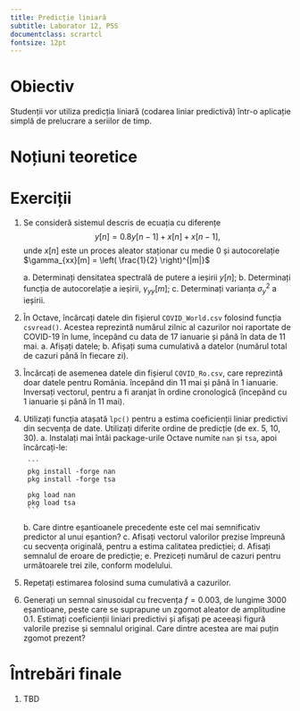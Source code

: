 ```yaml
---
title: Predicție liniară
subtitle: Laborator 12, PSS
documentclass: scrartcl
fontsize: 12pt
---
```


# Obiectiv

Studenții vor utiliza predicția liniară (codarea liniar predictivă) într-o aplicație simplă
de prelucrare a seriilor de timp.

# Noțiuni teoretice


# Exerciții

1. Se consideră sistemul descris de ecuația cu diferențe
	$$y[n] = 0.8 y[n-1] + x[n] + x[n-1],$$
	unde $x[n]$ este un proces aleator staționar cu medie $0$ și 
	autocorelație $\gamma_{xx}[m] = \left( \frac{1}{2} \right)^{|m|}$
	
	a. Determinați densitatea spectrală de putere a ieșirii $y[n]$;
	b. Determinați funcția de autocorelație a ieșirii, $\gamma_{yy}[m]$;
	c. Determinați varianța $\sigma_{y}^2$ a ieșirii.


2. În Octave, încărcați datele din fișierul `COVID_World.csv` folosind funcția `csvread()`. 
Acestea reprezintă numărul zilnic al cazurilor noi raportate de COVID-19 în lume, începând cu
data de 17 ianuarie și până în data de 11 mai.
    a. Afișați datele;
    b. Afișați suma cumulativă a datelor (numărul total de cazuri până în fiecare zi).

3. Încărcați de asemenea datele din fișierul `COVID_Ro.csv`, care reprezintă doar datele pentru România. 
începând din 11 mai și până în 1 ianuarie. Inversați vectorul, pentru a fi aranjat în ordine cronologică 
(începând cu 1 ianuarie și până în 11 mai).

4. Utilizați funcția atașată `lpc()` pentru a estima coeficienții liniar predictivi din secvența de date.
Utilizați diferite ordine de predicție (de ex. 5, 10, 30).
    a. Instalați mai întâi package-urile Octave numite `nan` și `tsa`, apoi încărcați-le:

        ```
        pkg install -forge nan
        pkg install -forge tsa

        pkg load nan
        pkg load tsa    
        ```
        
    b. Care dintre eșantioanele precedente este cel mai semnificativ predictor al unui eșantion?
    c. Afisați vectorul valorilor prezise împreună cu secvența originală, pentru a estima calitatea predicției;
    d. Afisați semnalul de eroare de predicție;
    e. Preziceți numărul de cazuri pentru următoarele trei zile, conform modelului.

4. Repetați estimarea folosind suma cumulativă a cazurilor.

5. Generați un semnal sinusoidal cu frecvența $f=0.003$, de lungime 3000 eșantioane, peste care se suprapune un zgomot aleator de amplitudine $0.1$.
Estimați coeficienții liniari predictivi și afișați pe aceeași figură valorile prezise și semnalul original. 
Care dintre acestea are mai puțin zgomot prezent?




# Întrebări finale

1. TBD

